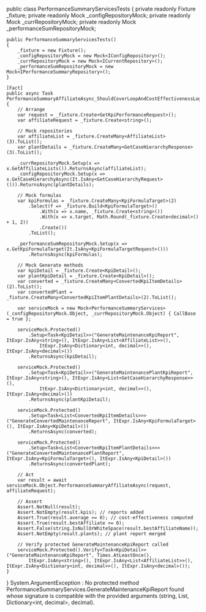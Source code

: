 public class PerformanceSummaryServicesTests
{
    private readonly Fixture _fixture;
    private readonly Mock<IConfigRepository> _configRepositoryMock;
    private readonly Mock<ICurrentRepository> _currRepositoryMock;
    private readonly Mock<IPerformanceSummaryRepository> _performanceSumRepositoryMock;

    public PerformanceSummaryServicesTests()
    {
        _fixture = new Fixture();
        _configRepositoryMock = new Mock<IConfigRepository>();
        _currRepositoryMock = new Mock<ICurrentRepository>();
        _performanceSumRepositoryMock = new Mock<IPerformanceSummaryRepository>();
    }

    [Fact]
    public async Task PerformanceSummaryAffiliateAsync_ShouldCoverLoopAndCostEffectivenessLogic()
    {
        // Arrange
        var request = _fixture.Create<GetKpiPerformanceRequest>();
        var affiliateRequest = _fixture.Create<string>();

        // Mock repositories
        var affiliateList = _fixture.CreateMany<AffiliateList>(3).ToList();
        var plantDetails = _fixture.CreateMany<GetCaseHierarchyResponse>(3).ToList();

        _currRepositoryMock.Setup(x => x.GetAffiliateLists()).ReturnsAsync(affiliateList);
        _configRepositoryMock.Setup(x => x.GetCaseHierarchyAsync(It.IsAny<GetCaseHierarchyRequest>())).ReturnsAsync(plantDetails);

        // Mock formulas
        var kpiFormulas = _fixture.CreateMany<KpiFormulaTarget>(2)
            .Select(f => _fixture.Build<KpiFormulaTarget>()
                .With(x => x.name, _fixture.Create<string>())
                .With(x => x.target, Math.Round(_fixture.Create<decimal>() + 1, 2))
                .Create())
            .ToList();

        _performanceSumRepositoryMock.Setup(x => x.GetKpiFormulaTarget(It.IsAny<KpiFormulaTargetRequest>()))
            .ReturnsAsync(kpiFormulas);

        // Mock Generate methods
        var kpiDetail = _fixture.Create<KpiDetail>();
        var plantKpiDetail = _fixture.Create<KpiDetail>();
        var converted = _fixture.CreateMany<ConvertedKpiItemDetails>(2).ToList();
        var convertedPlant = _fixture.CreateMany<ConvertedKpiItemPlantDetails>(2).ToList();

        var serviceMock = new Mock<PerformanceSummaryServices>(_configRepositoryMock.Object, _currRepositoryMock.Object) { CallBase = true };

        serviceMock.Protected()
            .Setup<Task<KpiDetail>>("GenerateMaintenanceKpiReport", ItExpr.IsAny<string>(), ItExpr.IsAny<List<AffiliateList>>(),
                ItExpr.IsAny<Dictionary<int, decimal>>(), ItExpr.IsAny<decimal>())
            .ReturnsAsync(kpiDetail);

        serviceMock.Protected()
            .Setup<Task<KpiDetail>>("GenerateMaintenancePlantKpiReport", ItExpr.IsAny<string>(), ItExpr.IsAny<List<GetCaseHierarchyResponse>>(),
                ItExpr.IsAny<Dictionary<int, decimal>>(), ItExpr.IsAny<decimal>())
            .ReturnsAsync(plantKpiDetail);

        serviceMock.Protected()
            .Setup<Task<List<ConvertedKpiItemDetails>>>("GenerateConvertedMaintenanceReport", ItExpr.IsAny<KpiFormulaTarget>(), ItExpr.IsAny<KpiDetail>())
            .ReturnsAsync(converted);

        serviceMock.Protected()
            .Setup<Task<List<ConvertedKpiItemPlantDetails>>>("GenerateConvertedMaintenancePlantReport", ItExpr.IsAny<KpiFormulaTarget>(), ItExpr.IsAny<KpiDetail>())
            .ReturnsAsync(convertedPlant);

        // Act
        var result = await serviceMock.Object.PerformanceSummaryAffiliateAsync(request, affiliateRequest);

        // Assert
        Assert.NotNull(result);
        Assert.NotEmpty(result.kpis); // reports added
        Assert.True(result.average >= 0); // cost-effectiveness computed
        Assert.True(result.bestAffiliate >= 0);
        Assert.False(string.IsNullOrWhiteSpace(result.bestAffiliateName));
        Assert.NotEmpty(result.plants); // plant report merged

        // Verify protected GenerateMaintenanceKpiReport called
        serviceMock.Protected().Verify<Task<KpiDetail>>("GenerateMaintenanceKpiReport", Times.AtLeastOnce(),
            ItExpr.IsAny<string>(), ItExpr.IsAny<List<AffiliateList>>(), ItExpr.IsAny<Dictionary<int, decimal>>(), ItExpr.IsAny<decimal>());
    }
}
 System.ArgumentException : No protected method PerformanceSummaryServices.GenerateMaintenanceKpiReport found whose signature is compatible with the provided arguments (string, List<AffiliateList>, Dictionary<int, decimal>, decimal).
